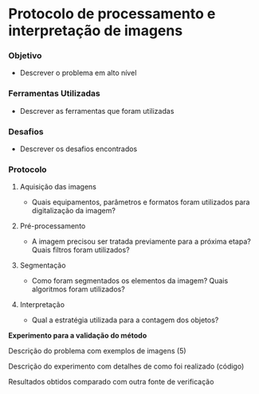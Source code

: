 # Protocolo de processamento e interpretação de imagens

### Objetivo
- Descrever o problema em alto nível

### Ferramentas Utilizadas
- Descrever as ferramentas que foram utilizadas

### Desafios
- Descrever os desafios encontrados

### Protocolo
1. Aquisição das imagens
    - Quais equipamentos, parâmetros e formatos foram utilizados para digitalização da imagem?

2. Pré-processamento 
    - A imagem precisou ser tratada previamente para a próxima etapa? Quais filtros foram utilizados? 

3. Segmentação
    -  Como foram segmentados os elementos da imagem? Quais algoritmos foram utilizados?

4. Interpretação
    - Qual a estratégia utilizada para a contagem dos objetos?

**Experimento para a validação do método**

Descrição do problema com exemplos de imagens (5)
 
Descrição do experimento com detalhes de como foi realizado (código)
    
Resultados obtidos comparado com outra fonte de verificação
 
